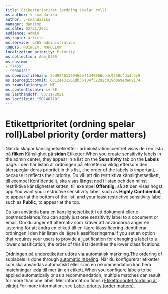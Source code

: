 ```yaml
---
title: Etikettprioritet (ordning spelar roll)
ms.author: v-smandalika
author: v-smandalika
manager: dansimp
ms.date: 02/21/2021
audience: Admin
ms.topic: article
ms.service: o365-administration
ROBOTS: NOINDEX, NOFOLLOW
localization_priority: Priority
ms.collection: Adm_O365
ms.custom:
- "7455"
- "9000181"
ms.openlocfilehash: 2ed92401399466e41349066cb4c9250c4da3c2c9
ms.sourcegitcommit: 6312ee31561db36104f32282d019d069ede69174
ms.translationtype: MT
ms.contentlocale: sv-SE
ms.lasthandoff: 03/11/2021
ms.locfileid: "50748718"
---
```

# <a name="label-priority-order-matters"></a><span data-ttu-id="c9ca0-102">Etikettprioritet (ordning spelar roll)</span><span class="sxs-lookup"><span data-stu-id="c9ca0-102">Label priority (order matters)</span></span>

<span data-ttu-id="c9ca0-103">När du skapar känslighetsetiketter i administrationscentret visas de i en lista på **fliken** Känslighet på **sidan** Etiketter.</span><span class="sxs-lookup"><span data-stu-id="c9ca0-103">When you create sensitivity labels in the admin center, they appear in a list on the **Sensitivity** tab on the **Labels** page.</span></span> <span data-ttu-id="c9ca0-104">I den här listan är ordningen på etiketterna viktig eftersom den återspeglar deras prioritet.</span><span class="sxs-lookup"><span data-stu-id="c9ca0-104">In this list, the order of the labels is important, because it reflects their priority.</span></span> <span data-ttu-id="c9ca0-105">Du vill att din restriktiva känslighetsetikett, till exempel Konfidentiellt, ska visas längst ned i listan och den minst restriktiva känslighetsetiketten, till exempel **Offentlig,** så att den visas högst upp.</span><span class="sxs-lookup"><span data-stu-id="c9ca0-105">You want your restrictive sensitivity label, such as **Highly Confidential**, to appear at the bottom of the list, and your least restrictive sensitivity label, such as **Public**, to appear at the top.</span></span>

<span data-ttu-id="c9ca0-106">Du kan använda bara en känslighetsetikett i ett dokument eller e-postmeddelande.</span><span class="sxs-lookup"><span data-stu-id="c9ca0-106">You can apply just one sensitivity label to a document or email.</span></span> <span data-ttu-id="c9ca0-107">Om du anger ett alternativ som kräver att användarna anger en justering för att ändra en etikett till en lägre klassificering identifierar ordningen i den här listan de lägre klassificeringarna.</span><span class="sxs-lookup"><span data-stu-id="c9ca0-107">If you set an option that requires your users to provide a justification for changing a label to a lower classification, the order of this list identifies the lower classifications.</span></span>

<span data-ttu-id="c9ca0-108">Ordningen på underetiketter utförs via [automatisk märkning.](https://docs.microsoft.com/microsoft-365/compliance/apply-sensitivity-label-automatically)</span><span class="sxs-lookup"><span data-stu-id="c9ca0-108">The ordering of sublabels is done through [automatic labeling](https://docs.microsoft.com/microsoft-365/compliance/apply-sensitivity-label-automatically).</span></span> <span data-ttu-id="c9ca0-109">När du konfigurerar etiketter som ska användas automatiskt eller som en rekommendation kan flera matchningar leda till mer än en etikett.</span><span class="sxs-lookup"><span data-stu-id="c9ca0-109">When you configure labels to be applied automatically or as a recommendation, multiple matches can result for more than one label.</span></span> <span data-ttu-id="c9ca0-110">Mer information finns i [Etikettprioritet (ordning är viktig)](https://docs.microsoft.com/microsoft-365/compliance/sensitivity-labels).</span><span class="sxs-lookup"><span data-stu-id="c9ca0-110">For more information, see [Label priority (order matters)](https://docs.microsoft.com/microsoft-365/compliance/sensitivity-labels).</span></span>